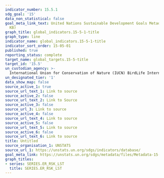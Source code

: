 ```yaml
---
indicator_number: 15.5.1
sdg_goal: '15'
data_non_statistical: false
goal_meta_link_text: United Nations Sustainable Development Goals Metadata (PDF 440
  KB)
graph_title: global_indicators.15-5-1-title
graph_type: line
indicator_name: global_indicators.15-5-1-title
indicator_sort_order: 15-05-01
published: true
reporting_status: complete
target_name: global_targets.15-5-title
target_id: '15.5'
un_custodian_agency: >-
  International Union for Conservation of Nature (IUCN) BirdLife International (BLI)
un_designated_tier: '1'
data_show_map: false
source_active_1: true
source_url_text_1: Link to source
source_active_2: false
source_url_text_2: Link to Source
source_active_3: false
source_url_3: Link to source
source_active_4: false
source_url_text_4: Link to source
source_active_5: false
source_url_text_5: Link to source
source_active_6: false
source_url_text_6: Link to source
title: Untitled
source_organisation_1: UNSTATS
source_url_1: https://unstats.un.org/sdgs/indicators/database/
goal_meta_link: https://unstats.un.org/sdgs/metadata/files/Metadata-15-05-01.pdf
graph_titles:
- series: SERIES.ER_RSK_LST
  title: SERIES.ER_RSK_LST
---
```

